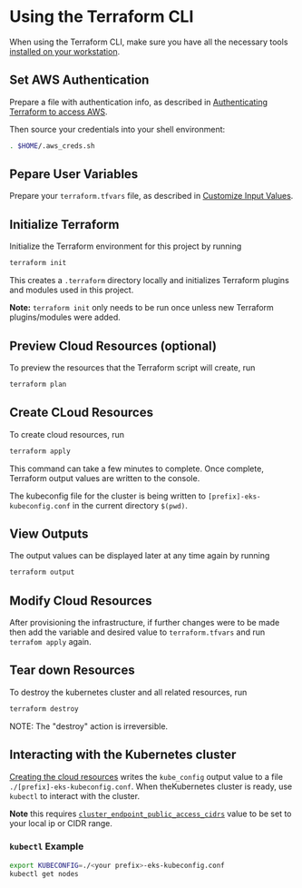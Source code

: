 # Using the Terraform CLI

When using the Terraform CLI, make sure you have all the necessary tools [installed on your workstation](../../README.md#terraform).

## Set AWS Authentication

Prepare a file with authentication info, as described in [Authenticating Terraform to access AWS](./TerraformAWSAuthentication.md).

Then source your credentials into your shell environment:

```bash
. $HOME/.aws_creds.sh
```

## Pepare User Variables

Prepare your `terraform.tfvars` file, as described in [Customize Input Values](../../README.md#customize-input-values).


## Initialize Terraform 

Initialize the Terraform environment for this project by running

```bash
terraform init
```

This creates a `.terraform` directory locally and initializes Terraform plugins and modules used in this project.

**Note:** `terraform init` only needs to be run once unless new Terraform plugins/modules were added.

## Preview Cloud Resources (optional)

To preview the resources that the Terraform script will create, run

```bash
terraform plan
```
## Create CLoud Resources

To create cloud resources, run

```bash
terraform apply
```

This command can take a few minutes to complete. Once complete, Terraform output values are written to the console. 

The kubeconfig file for the cluster is being written to `[prefix]-eks-kubeconfig.conf` in the current directory `$(pwd)`.


## View Outputs

The output values can be displayed later at any time again by running

```bash
terraform output
```

## Modify Cloud Resources

After provisioning the infrastructure, if further changes were to be made then add the variable and desired value to `terraform.tfvars` and run `terrafom apply` again.


## Tear down Resources

To destroy the kubernetes cluster and all related resources, run

```bash
terraform destroy
```
NOTE: The "destroy" action is irreversible.

## Interacting with the Kubernetes cluster

[Creating the cloud resources](#create-cloud-resources) writes the `kube_config` output value to a file `./[prefix]-eks-kubeconfig.conf`. When theKubernetes cluster is ready, use `kubectl` to interact with the cluster.

**Note** this requires [`cluster_endpoint_public_access_cidrs`](../CONFIG-VARS.md#admin-access) value to be set to your local ip or CIDR range.

### `kubectl` Example

```bash
export KUBECONFIG=./<your prefix>-eks-kubeconfig.conf
kubectl get nodes
```
